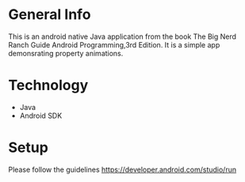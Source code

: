 # General Info
This is an android native Java application from the book The Big Nerd Ranch Guide Android Programming,3rd Edition. It is a simple app 
demonsrating property animations.

# Technology
- Java
- Android SDK

# Setup
Please follow the guidelines 
https://developer.android.com/studio/run
